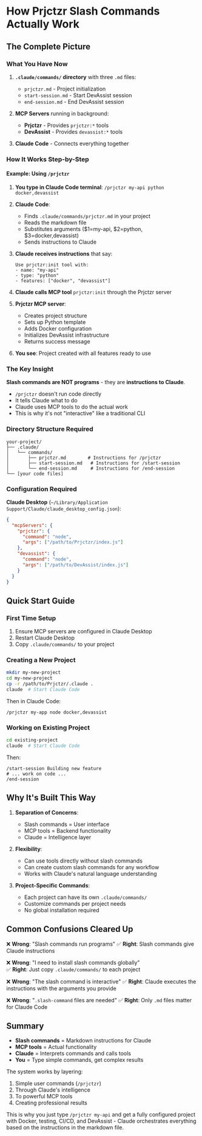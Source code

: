 # How Prjctzr Slash Commands Actually Work

## The Complete Picture

### What You Have Now

1. **`.claude/commands/` directory** with three `.md` files:
   - `prjctzr.md` - Project initialization
   - `start-session.md` - Start DevAssist session
   - `end-session.md` - End DevAssist session

2. **MCP Servers** running in background:
   - **Prjctzr** - Provides `prjctzr:*` tools
   - **DevAssist** - Provides `devassist:*` tools

3. **Claude Code** - Connects everything together

### How It Works Step-by-Step

#### Example: Using `/prjctzr`

1. **You type in Claude Code terminal**: `/prjctzr my-api python docker,devassist`

2. **Claude Code**:
   - Finds `.claude/commands/prjctzr.md` in your project
   - Reads the markdown file
   - Substitutes arguments ($1=my-api, $2=python, $3=docker,devassist)
   - Sends instructions to Claude

3. **Claude receives instructions** that say:
   ```
   Use prjctzr:init tool with:
   - name: "my-api"
   - type: "python"  
   - features: ["docker", "devassist"]
   ```

4. **Claude calls MCP tool** `prjctzr:init` through the Prjctzr server

5. **Prjctzr MCP server**:
   - Creates project structure
   - Sets up Python template
   - Adds Docker configuration
   - Initializes DevAssist infrastructure
   - Returns success message

6. **You see**: Project created with all features ready to use

### The Key Insight

**Slash commands are NOT programs** - they are **instructions to Claude**.

- `/prjctzr` doesn't run code directly
- It tells Claude what to do
- Claude uses MCP tools to do the actual work
- This is why it's not "interactive" like a traditional CLI

### Directory Structure Required

```
your-project/
├── .claude/
│   └── commands/
│       ├── prjctzr.md        # Instructions for /prjctzr
│       ├── start-session.md   # Instructions for /start-session
│       └── end-session.md     # Instructions for /end-session
└── [your code files]
```

### Configuration Required

**Claude Desktop** (`~/Library/Application Support/Claude/claude_desktop_config.json`):
```json
{
  "mcpServers": {
    "prjctzr": {
      "command": "node",
      "args": ["/path/to/Prjctzr/index.js"]
    },
    "devassist": {
      "command": "node",
      "args": ["/path/to/DevAssist/index.js"]
    }
  }
}
```

## Quick Start Guide

### First Time Setup
1. Ensure MCP servers are configured in Claude Desktop
2. Restart Claude Desktop
3. Copy `.claude/commands/` to your project

### Creating a New Project
```bash
mkdir my-new-project
cd my-new-project
cp -r /path/to/Prjctzr/.claude .
claude  # Start Claude Code
```

Then in Claude Code:
```
/prjctzr my-app node docker,devassist
```

### Working on Existing Project
```bash
cd existing-project
claude  # Start Claude Code
```

Then:
```
/start-session Building new feature
# ... work on code ...
/end-session
```

## Why It's Built This Way

1. **Separation of Concerns**:
   - Slash commands = User interface
   - MCP tools = Backend functionality
   - Claude = Intelligence layer

2. **Flexibility**:
   - Can use tools directly without slash commands
   - Can create custom slash commands for any workflow
   - Works with Claude's natural language understanding

3. **Project-Specific Commands**:
   - Each project can have its own `.claude/commands/`
   - Customize commands per project needs
   - No global installation required

## Common Confusions Cleared Up

❌ **Wrong**: "Slash commands run programs"
✅ **Right**: Slash commands give Claude instructions

❌ **Wrong**: "I need to install slash commands globally"  
✅ **Right**: Just copy `.claude/commands/` to each project

❌ **Wrong**: "The slash command is interactive"
✅ **Right**: Claude executes the instructions with the arguments you provide

❌ **Wrong**: "`.slash-command` files are needed"
✅ **Right**: Only `.md` files matter for Claude Code

## Summary

- **Slash commands** = Markdown instructions for Claude
- **MCP tools** = Actual functionality 
- **Claude** = Interprets commands and calls tools
- **You** = Type simple commands, get complex results

The system works by layering:
1. Simple user commands (`/prjctzr`)
2. Through Claude's intelligence
3. To powerful MCP tools
4. Creating professional results

This is why you just type `/prjctzr my-api` and get a fully configured project with Docker, testing, CI/CD, and DevAssist - Claude orchestrates everything based on the instructions in the markdown file.